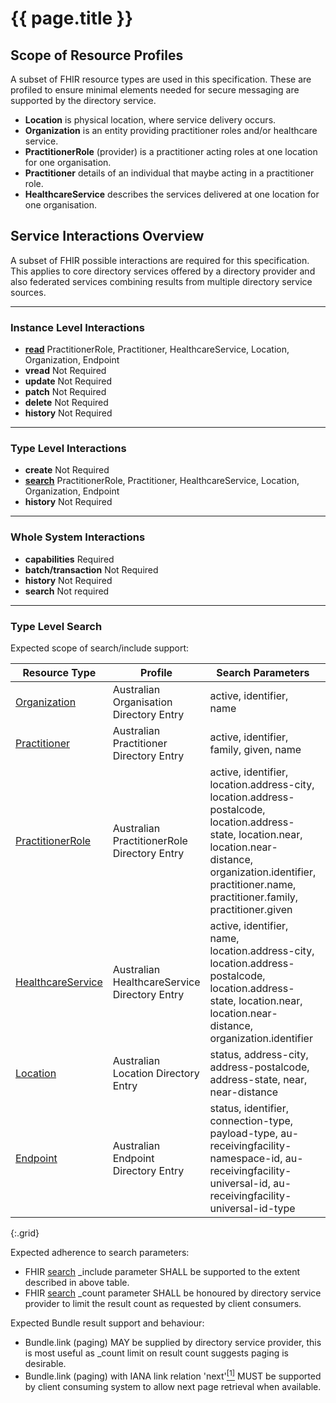# {{ page.title }}

## Scope of Resource Profiles

A subset of FHIR resource types are used in this specification. These are profiled to ensure minimal elements needed for secure messaging are supported by the directory service.

* **Location** is physical location, where service delivery occurs.
* **Organization** is an entity providing practitioner roles and/or healthcare service.
* **PractitionerRole** (provider) is a practitioner acting roles at one location for one organisation.
* **Practitioner** details of an individual that maybe acting in a practitioner role.
* **HealthcareService** describes the services delivered at one location for one organisation.


## Service Interactions Overview

A subset of FHIR possible interactions are required for this specification. This applies to core directory services offered by a directory 
provider and also federated services combining results from multiple directory service sources.

----------
### Instance Level Interactions	

* **[read](http://hl7.org/fhir/STU3/http.html#read)** PractitionerRole, Practitioner, HealthcareService, Location, Organization, Endpoint
* **vread** Not Required 
* **update** Not Required
* **patch** Not Required
* **delete** Not Required
* **history** Not Required

----------
### Type Level Interactions

* **create** Not Required
* **[search](http://hl7.org/fhir/STU3/http.html#search)** PractitionerRole, Practitioner, HealthcareService, Location, Organization, Endpoint
* **history** Not Required

----------
### Whole System Interactions

* **capabilities** Required
* **batch/transaction** Not Required
* **history** Not Required
* **search** Not required

----------
### Type Level Search

Expected scope of search/include support:

|Resource Type|Profile|Search Parameters|Includes|
|---|---|---|---|
|[Organization](/StructureDefinition-au-pd-organisation.html#search)| Australian Organisation Directory Entry | active, identifier, name ||
|[Practitioner](/StructureDefinition-au-pd-practitioner.html#search)| Australian Practitioner Directory Entry | active, identifier, family, given, name ||
|[PractitionerRole](/StructureDefinition-au-pd-practitionerrole.html#search)| Australian PractitionerRole Directory Entry | active, identifier, location.address-city, location.address-postalcode, location.address-state, location.near, location.near-distance, organization.identifier, practitioner.name, practitioner.family, practitioner.given | location, organization, endpoint, practitioner |
|[HealthcareService](/StructureDefinition-au-pd-healthcareservice.html#search)| Australian HealthcareService Directory Entry | active, identifier, name, location.address-city, location.address-postalcode, location.address-state, location.near, location.near-distance, organization.identifier | location, organization, endpoint |
|[Location](/StructureDefinition-au-pd-location.html#search)| Australian Location Directory Entry | status, address-city, address-postalcode, address-state, near, near-distance ||
|[Endpoint](/StructureDefinition-au-pd-sm-endpoint.html#search)| Australian Endpoint Directory Entry | status, identifier, connection-type, payload-type, au-receivingfacility-namespace-id, au-receivingfacility-universal-id, au-receivingfacility-universal-id-type ||
{:.grid}

Expected adherence to search parameters:
* FHIR [search](http://hl7.org/fhir/STU3/http.html#search) _include parameter SHALL be supported to the extent described in above table.
* FHIR [search](http://hl7.org/fhir/STU3/http.html#search) _count parameter SHALL be honoured by directory service provider to limit the result count as requested by client consumers.

Expected Bundle result support and behaviour:
* Bundle.link (paging) MAY be supplied by directory service provider, this is most useful as _count limit on result count suggests paging is desirable.
* Bundle.link (paging) with IANA link relation 'next'[<sup>[1]</sup>](http://www.iana.org/assignments/link-relations/link-relations.xhtml#link-relations-1) MUST be supported by client consuming system to allow next page retrieval when available.



